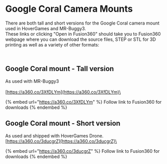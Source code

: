 # Google Coral Camera Mounts

There are both tall and short versions for the Google Coral camera mount used in HoverGames and MR-Buggy3.\
These links or clicking "Open in Fusion360" should take you to Fusion360 webpage where you can download the source files, STEP or STL for 3D printing as well as a variety of other formats:

\
Google Coral mount - Tall version
---------------------------------

As used with MR-Buggy3\
\
[https://a360.co/3XfDLYm](https://a360.co/3XfDLYm)\


{% embed url="https://a360.co/3XfDLYm" %}
Follow link to Fusion360 for downloads
{% endembed %}



## Google Coral mount - Short version

As used and shipped with HoverGames Drone.\
[https://a360.co/3ducgrZ](https://a360.co/3ducgrZ)\


{% embed url="https://a360.co/3ducgrZ" %}
Follow link to Fusion360 for downloads
{% endembed %}
